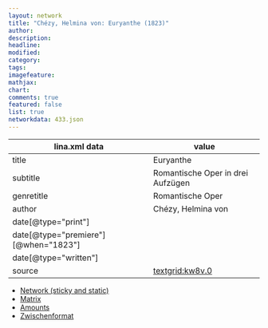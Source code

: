 ```yaml
---
layout: network
title: "Chézy, Helmina von: Euryanthe (1823)"
author:
description:
headline:
modified:
category:
tags:
imagefeature: 
mathjax: 
chart: 
comments: true
featured: false
list: true
networkdata: 433.json
---
```

lina.xml data  | value
------------- | -------------
title|Euryanthe
subtitle|Romantische Oper in drei Aufzügen
genretitle|Romantische Oper
author|Chézy, Helmina von
date[@type="print"]|
date[@type="premiere"][@when="1823"]|
date[@type="written"]|
source|[textgrid:kw8v.0](https://textgridlab.org/1.0/tgcrud-public/rest/textgrid:kw8v.0/data)



* [Network (sticky and static)](/network433)
* [Matrix](/matrix433)
* [Amounts](/amounts433)
* [Zwischenformat](/lina433 )
